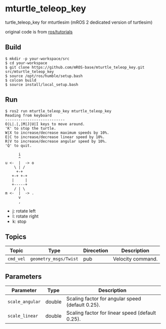 # mturtle_teleop_key

turtle_teleop_key for mturtlesim (mROS 2 dedicated version of turtlesim)

original code is from [ros/tutorials](https://github.com/ros/ros_tutorials/blob/humble/turtlesim/tutorials/teleop_turtle_key.cpp)

## Build

```
$ mkdir -p your-workspace/src
$ cd your-workspace
$ git clone https://github.com/mROS-base/mturtle_teleop_key.git src/mturtle_teleop_key
$ source /opt/ros/humble/setup.bash
$ colcon build
$ source install/local_setup.bash
```

## Run

```
$ ros2 run mturtle_teleop_key mturtle_teleop_key
Reading from keyboard
---------------------------
O|L|.|,|M|J|U|I keys to move around.
'K' to stop the turtle.
W|X to increase/decrease maximum speeds by 10%.
E|C to increase/decrease linear speed by 10%.
R|V to increase/decrease angular speed by 10%.
'Q' to quit.
```

          i
          ^
    u <-  |  -> o
        \ | /
         +-+
       +-+ +-+
       |     |
       +-----+
        / | \
    m <-  |  -> .
          v
          ,

- j: rotate left
- l: rotate right
- k: stop

## Topics

| Topic | Type | Direcetion | Description |
| --- | --- | --- | --- |
| `cmd_vel` | `geometry_msgs/Twist` | pub | Velocity command. |

## Parameters

| Parameter | Type | Description |
| --- | --- | --- |
| `scale_angular` | double | Scaling factor for angular speed (default 0.25). |
| `scale_linear` | double | Scaling factor for linear speed (default 0.25). |
